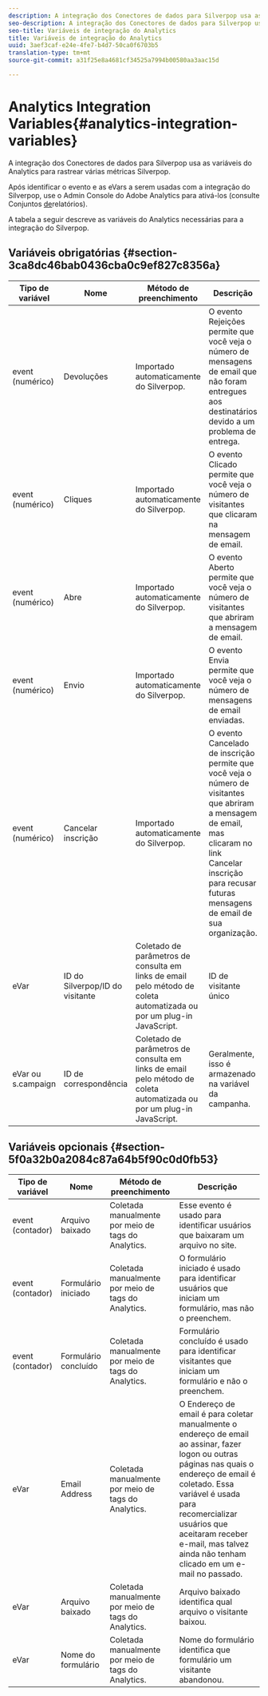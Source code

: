 ```yaml
---
description: A integração dos Conectores de dados para Silverpop usa as variáveis do Analytics para rastrear várias métricas Silverpop.
seo-description: A integração dos Conectores de dados para Silverpop usa as variáveis do Analytics para rastrear várias métricas Silverpop.
seo-title: Variáveis de integração do Analytics
title: Variáveis de integração do Analytics
uuid: 3aef3caf-e24e-4fe7-b4d7-50ca0f6703b5
translation-type: tm+mt
source-git-commit: a31f25e8a4681cf34525a7994b00580aa3aac15d

---
```



# Analytics Integration Variables{#analytics-integration-variables}

A integração dos Conectores de dados para Silverpop usa as variáveis do Analytics para rastrear várias métricas Silverpop.

Após identificar o evento e as eVars a serem usadas com a integração do Silverpop, use o Admin Console do Adobe Analytics para ativá-los (consulte Conjuntos [de](https://docs.adobe.com/content/help/en/analytics/admin/manage-report-suites/report-suites-admin.html)relatórios).

A tabela a seguir descreve as variáveis do Analytics necessárias para a integração do Silverpop.

## Variáveis obrigatórias {#section-3ca8dc46bab0436cba0c9ef827c8356a}

| Tipo de variável | Nome | Método de preenchimento | Descrição |
|---|---|---|---|
| event (numérico) | Devoluções | Importado automaticamente do Silverpop. | O evento Rejeições permite que você veja o número de mensagens de email que não foram entregues aos destinatários devido a um problema de entrega. |
| event (numérico) | Cliques | Importado automaticamente do Silverpop. | O evento Clicado permite que você veja o número de visitantes que clicaram na mensagem de email. |
| event (numérico) | Abre | Importado automaticamente do Silverpop. | O evento Aberto permite que você veja o número de visitantes que abriram a mensagem de email. |
| event (numérico) | Envio | Importado automaticamente do Silverpop. | O evento Envia permite que você veja o número de mensagens de email enviadas. |
| event (numérico) | Cancelar inscrição | Importado automaticamente do Silverpop. | O evento Cancelado de inscrição permite que você veja o número de visitantes que abriram a mensagem de email, mas clicaram no link Cancelar inscrição para recusar futuras mensagens de email de sua organização. |
| eVar | ID do Silverpop/ID do visitante | Coletado de parâmetros de consulta em links de email pelo método de coleta automatizada ou por um plug-in JavaScript. | ID de visitante único |
| eVar ou s.campaign | ID de correspondência | Coletado de parâmetros de consulta em links de email pelo método de coleta automatizada ou por um plug-in JavaScript. | Geralmente, isso é armazenado na variável da campanha. |

## Variáveis opcionais {#section-5f0a32b0a2084c87a64b5f90c0d0fb53}

| Tipo de variável | Nome | Método de preenchimento | Descrição |
|---|---|---|---|
| event (contador) | Arquivo baixado | Coletada manualmente por meio de tags do Analytics. | Esse evento é usado para identificar usuários que baixaram um arquivo no site. |
| event (contador) | Formulário iniciado | Coletada manualmente por meio de tags do Analytics. | O formulário iniciado é usado para identificar usuários que iniciam um formulário, mas não o preenchem. |
| event (contador) | Formulário concluído | Coletada manualmente por meio de tags do Analytics. | Formulário concluído é usado para identificar visitantes que iniciam um formulário e não o preenchem. |
| eVar | Email Address | Coletada manualmente por meio de tags do Analytics. | O Endereço de email é para coletar manualmente o endereço de email ao assinar, fazer logon ou outras páginas nas quais o endereço de email é coletado. Essa variável é usada para recomercializar usuários que aceitaram receber e-mail, mas talvez ainda não tenham clicado em um e-mail no passado. |
| eVar | Arquivo baixado | Coletada manualmente por meio de tags do Analytics. | Arquivo baixado identifica qual arquivo o visitante baixou. |
| eVar | Nome do formulário | Coletada manualmente por meio de tags do Analytics. | Nome do formulário identifica que formulário um visitante abandonou. |

